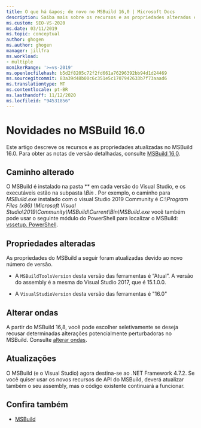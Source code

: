```yaml
---
title: O que há &apos; de novo no MSBuild 16,0 | Microsoft Docs
description: Saiba mais sobre os recursos e as propriedades alterados e atualizados para MSBuild 16,0 e link para notas de versão.
ms.custom: SEO-VS-2020
ms.date: 03/11/2019
ms.topic: conceptual
author: ghogen
ms.author: ghogen
manager: jillfra
ms.workload:
- multiple
monikerRange: '>=vs-2019'
ms.openlocfilehash: b5d2f8205c72f2fd661a76296392bb94d1d24469
ms.sourcegitcommit: 83a39d48b00c6c351e5c1707942633b7f73aaad6
ms.translationtype: MT
ms.contentlocale: pt-BR
ms.lasthandoff: 11/12/2020
ms.locfileid: "94531856"
---
```

# <a name="whats-new-in-msbuild-160"></a>Novidades no MSBuild 16.0

Este artigo descreve os recursos e as propriedades atualizadas no MSBuild 16.0. Para obter as notas de versão detalhadas, consulte [ MSBuild 16,0](https://github.com/microsoft/msbuild/releases/tag/v16.0.461.62831).

## <a name="changed-path"></a>Caminho alterado

 O MSBuild é instalado na pasta *\* em cada versão do Visual Studio, e os executáveis estão na subpasta *\Bin* . Por exemplo, o caminho para *MSBuild.exe* instalado com o visual Studio 2019 Community é *C:\Program Files (x86) \Microsoft Visual Studio\2019\Community\MSBuild\Current\Bin\MSBuild.exe* você também pode usar o seguinte módulo do PowerShell para localizar o MSBuild: [vssetup. PowerShell](https://github.com/Microsoft/vssetup.powershell).

## <a name="changed-properties"></a>Propriedades alteradas

 As propriedades do MSBuild a seguir foram atualizadas devido ao novo número de versão.

- A `MSBuildToolsVersion` desta versão das ferramentas é “Atual”. A versão do assembly é a mesma do Visual Studio 2017, que é 15.1.0.0.

- A `VisualStudioVersion` desta versão das ferramentas é "16.0"

## <a name="change-waves"></a>Alterar ondas

A partir do MSBuild 16,8, você pode escolher seletivamente se deseja recusar determinadas alterações potencialmente perturbadoras no MSBuild. Consulte [alterar ondas](change-waves.md).

## <a name="updates"></a>Atualizações

O MSBuild (e o Visual Studio) agora destina-se ao .NET Framework 4.7.2. Se você quiser usar os novos recursos de API do MSBuild, deverá atualizar também o seu assembly, mas o código existente continuará a funcionar.

## <a name="see-also"></a>Confira também

- [MSBuild](../msbuild/msbuild.md)
